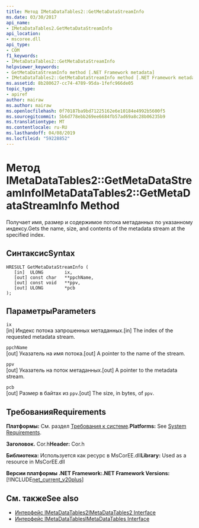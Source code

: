 ```yaml
---
title: Метод IMetaDataTables2::GetMetaDataStreamInfo
ms.date: 03/30/2017
api_name:
- IMetaDataTables2.GetMetaDataStreamInfo
api_location:
- mscoree.dll
api_type:
- COM
f1_keywords:
- IMetaDataTables2::GetMetaDataStreamInfo
helpviewer_keywords:
- GetMetaDataStreamInfo method [.NET Framework metadata]
- IMetaDataTables2::GetMetaDataStreamInfo method [.NET Framework metadata]
ms.assetid: 8b280627-cc74-4789-95da-1fefc966de05
topic_type:
- apiref
author: mairaw
ms.author: mairaw
ms.openlocfilehash: 0f70187ba9bd71225162e6e10184e4992b5600f5
ms.sourcegitcommit: 5b6d778ebb269ee6684fb57ad69a8c28b06235b9
ms.translationtype: MT
ms.contentlocale: ru-RU
ms.lasthandoff: 04/08/2019
ms.locfileid: "59228852"
---
```

# <a name="imetadatatables2getmetadatastreaminfo-method"></a><span data-ttu-id="986a2-102">Метод IMetaDataTables2::GetMetaDataStreamInfo</span><span class="sxs-lookup"><span data-stu-id="986a2-102">IMetaDataTables2::GetMetaDataStreamInfo Method</span></span>
<span data-ttu-id="986a2-103">Получает имя, размер и содержимое потока метаданных по указанному индексу.</span><span class="sxs-lookup"><span data-stu-id="986a2-103">Gets the name, size, and contents of the metadata stream at the specified index.</span></span>  
  
## <a name="syntax"></a><span data-ttu-id="986a2-104">Синтаксис</span><span class="sxs-lookup"><span data-stu-id="986a2-104">Syntax</span></span>  
  
```  
HRESULT GetMetaDataStreamInfo (  
   [in]  ULONG        ix,  
   [out] const char   **ppchName,  
   [out] const void   **ppv,  
   [out] ULONG        *pcb  
);  
```  
  
## <a name="parameters"></a><span data-ttu-id="986a2-105">Параметры</span><span class="sxs-lookup"><span data-stu-id="986a2-105">Parameters</span></span>  
 `ix`  
 <span data-ttu-id="986a2-106">[in] Индекс потока запрошенных метаданных.</span><span class="sxs-lookup"><span data-stu-id="986a2-106">[in] The index of the requested metadata stream.</span></span>  
  
 `ppchName`  
 <span data-ttu-id="986a2-107">[out] Указатель на имя потока.</span><span class="sxs-lookup"><span data-stu-id="986a2-107">[out] A pointer to the name of the stream.</span></span>  
  
 `ppv`  
 <span data-ttu-id="986a2-108">[out] Указатель на поток метаданных.</span><span class="sxs-lookup"><span data-stu-id="986a2-108">[out] A pointer to the metadata stream.</span></span>  
  
 `pcb`  
 <span data-ttu-id="986a2-109">[out] Размер в байтах из `ppv`.</span><span class="sxs-lookup"><span data-stu-id="986a2-109">[out] The size, in bytes, of `ppv`.</span></span>  
  
## <a name="requirements"></a><span data-ttu-id="986a2-110">Требования</span><span class="sxs-lookup"><span data-stu-id="986a2-110">Requirements</span></span>  
 <span data-ttu-id="986a2-111">**Платформы:** См. раздел [Требования к системе](../../../../docs/framework/get-started/system-requirements.md).</span><span class="sxs-lookup"><span data-stu-id="986a2-111">**Platforms:** See [System Requirements](../../../../docs/framework/get-started/system-requirements.md).</span></span>  
  
 <span data-ttu-id="986a2-112">**Заголовок.** Cor.h</span><span class="sxs-lookup"><span data-stu-id="986a2-112">**Header:** Cor.h</span></span>  
  
 <span data-ttu-id="986a2-113">**Библиотека:** Используется как ресурс в MsCorEE.dll</span><span class="sxs-lookup"><span data-stu-id="986a2-113">**Library:** Used as a resource in MsCorEE.dll</span></span>  
  
 **<span data-ttu-id="986a2-114">Версии платформы .NET Framework:</span><span class="sxs-lookup"><span data-stu-id="986a2-114">.NET Framework Versions:</span></span>** [!INCLUDE[net_current_v20plus](../../../../includes/net-current-v20plus-md.md)]  
  
## <a name="see-also"></a><span data-ttu-id="986a2-115">См. также</span><span class="sxs-lookup"><span data-stu-id="986a2-115">See also</span></span>

- [<span data-ttu-id="986a2-116">Интерфейс IMetaDataTables2</span><span class="sxs-lookup"><span data-stu-id="986a2-116">IMetaDataTables2 Interface</span></span>](../../../../docs/framework/unmanaged-api/metadata/imetadatatables2-interface.md)
- [<span data-ttu-id="986a2-117">Интерфейс IMetaDataTables</span><span class="sxs-lookup"><span data-stu-id="986a2-117">IMetaDataTables Interface</span></span>](../../../../docs/framework/unmanaged-api/metadata/imetadatatables-interface.md)
